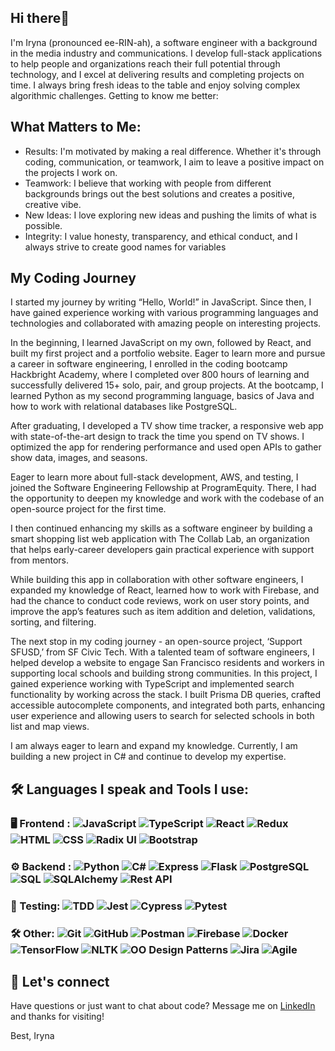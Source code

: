 ## Hi there👋 

I'm Iryna (pronounced ee-RIN-ah), a software engineer with a background in the media industry and communications. I develop full-stack applications to help people and organizations reach their full potential through technology, and I excel at delivering results and completing projects on time. I always bring fresh ideas to the table and enjoy solving complex algorithmic challenges. Getting to know me better:

## What Matters to Me: 
* Results: I'm motivated by making a real difference. Whether it's through coding, communication, or teamwork, I aim to leave a positive impact on the projects I work on.
* Teamwork: I believe that working with people from different backgrounds brings out the best solutions and creates a positive, creative vibe.
* New Ideas: I love exploring new ideas and pushing the limits of what is possible.
* Integrity: I value honesty, transparency, and ethical conduct, and I always strive to create good names for variables

## My Coding Journey

I started my journey by writing “Hello, World!” in JavaScript. Since then, I have gained experience working with various programming languages and technologies and collaborated with amazing people on interesting projects.

In the beginning, I learned JavaScript on my own, followed by React, and built my first project and a portfolio website. Eager to learn more and pursue a career in software engineering, I enrolled in the coding bootcamp Hackbright Academy, where I completed over 800 hours of learning and successfully delivered 15+ solo, pair, and group projects. At the bootcamp, I learned Python as my second programming language, basics of Java and how to work with relational databases like PostgreSQL.

After graduating, I developed a TV show time tracker, a responsive web app with state-of-the-art design to track the time you spend on TV shows. I optimized the app for rendering performance and used open APIs to gather show data, images, and seasons.

Eager to learn more about full-stack development, AWS, and testing, I joined the Software Engineering Fellowship at ProgramEquity. There, I had the opportunity to deepen my knowledge and work with the codebase of an open-source project for the first time.

I then continued enhancing my skills as a software engineer by building a smart shopping list web application with The Collab Lab, an organization that helps early-career developers gain practical experience with support from mentors.

While building this app in collaboration with other software engineers, I expanded my knowledge of React, learned how to work with Firebase, and had the chance to conduct code reviews, work on user story points, and improve the app’s features such as item addition and deletion, validations, sorting, and filtering.

The next stop in my coding journey - an open-source project, ‘Support SFUSD,’ from SF Civic Tech. With a talented team of software engineers, I helped develop a website to engage San Francisco residents and workers in supporting local schools and building strong communities. In this project, I gained experience working with TypeScript and implemented search functionality by working across the stack. I built Prisma DB queries, crafted accessible autocomplete components, and integrated both parts, enhancing user experience and allowing users to search for selected schools in both list and map views.

I am always eager to learn and expand my knowledge. Currently, I am building a new project in C# and continue to develop my expertise.

## 🛠️ Languages I speak and Tools I use:

### 🖥️ Frontend : ![JavaScript](https://img.shields.io/badge/-JavaScript-F7DF1E?logo=javascript&logoColor=black)  ![TypeScript](https://img.shields.io/badge/-TypeScript-007ACC?logo=typescript&logoColor=white) ![React](https://img.shields.io/badge/-React-61DAFB?logo=react&logoColor=black)  ![Redux](https://img.shields.io/badge/-Redux-764ABC?logo=redux&logoColor=white) ![HTML](https://img.shields.io/badge/-HTML-E34F26?logo=html5&logoColor=white) ![CSS](https://img.shields.io/badge/-CSS-1572B6?logo=css3&logoColor=white) ![Radix UI](https://img.shields.io/badge/-Radix%20UI-000000?logo=radix-ui&logoColor=white) ![Bootstrap](https://img.shields.io/badge/-Bootstrap-7952B3?logo=bootstrap&logoColor=white)
### ⚙️ Backend : ![Python](https://img.shields.io/badge/-Python-3776AB?logo=python&logoColor=white) ![C#](https://img.shields.io/badge/-C%23-239120?logo=c-sharp&logoColor=white) ![Express](https://img.shields.io/badge/-Express-000000?logo=express&logoColor=white) ![Flask](https://img.shields.io/badge/-Flask-000000?logo=flask&logoColor=white) ![PostgreSQL](https://img.shields.io/badge/-PostgreSQL-4169E1?logo=postgresql&logoColor=white) ![SQL](https://img.shields.io/badge/-SQL-4479A1?logo=sql&logoColor=white) ![SQLAlchemy](https://img.shields.io/badge/-SQLAlchemy-D71F00?logo=sqlalchemy&logoColor=white) ![Rest API](https://img.shields.io/badge/-REST%20API-02569B?logo=restapi&logoColor=white)
### 🧪 Testing:  ![TDD](https://img.shields.io/badge/-Test%20Driven%20Development-333333?logo=test&logoColor=white) ![Jest](https://img.shields.io/badge/-Jest-C21325?logo=jest&logoColor=white) ![Cypress](https://img.shields.io/badge/-Cypress-17202C?logo=cypress&logoColor=white) ![Pytest](https://img.shields.io/badge/-Pytest-0A9EDC?logo=pytest&logoColor=white)
### 🛠️ Other: ![Git](https://img.shields.io/badge/-Git-F05032?logo=git&logoColor=white) ![GitHub](https://img.shields.io/badge/-GitHub-181717?logo=github&logoColor=white) ![Postman](https://img.shields.io/badge/-Postman-FF6C37?logo=postman&logoColor=white) ![Firebase](https://img.shields.io/badge/-Firebase-FFCA28?logo=firebase&logoColor=black) ![Docker](https://img.shields.io/badge/-Docker-2496ED?logo=docker&logoColor=white) ![TensorFlow](https://img.shields.io/badge/-TensorFlow-FF6F00?logo=tensorflow&logoColor=white) ![NLTK](https://img.shields.io/badge/-NLTK-85BAE1?logo=nltk&logoColor=black) ![OO Design Patterns](https://img.shields.io/badge/-Object%20Oriented%20Design-007ACC?logo=design&logoColor=white) ![Jira](https://img.shields.io/badge/-Jira-0052CC?logo=jira&logoColor=white) ![Agile](https://img.shields.io/badge/-Agile-00D09C?logo=agile&logoColor=white)


## 🤝 Let's connect
Have questions or just want to chat about code?
Message me on [LinkedIn](https://www.linkedin.com/in/trushmi/) and thanks for visiting!

Best,
Iryna

<!--
**trushmi/trushmi** is a ✨ _special_ ✨ repository because its `README.md` (this file) appears on your GitHub profile.

Here are some ideas to get you started:

- 🔭 I’m currently working on ...
- 🌱 I’m currently learning ...
- 👯 I’m looking to collaborate on ...
- 🤔 I’m looking for help with ...
- 💬 Ask me about ...
- 📫 How to reach me: ...
- 😄 Pronouns: ...
- ⚡ Fun fact: ...
-->
